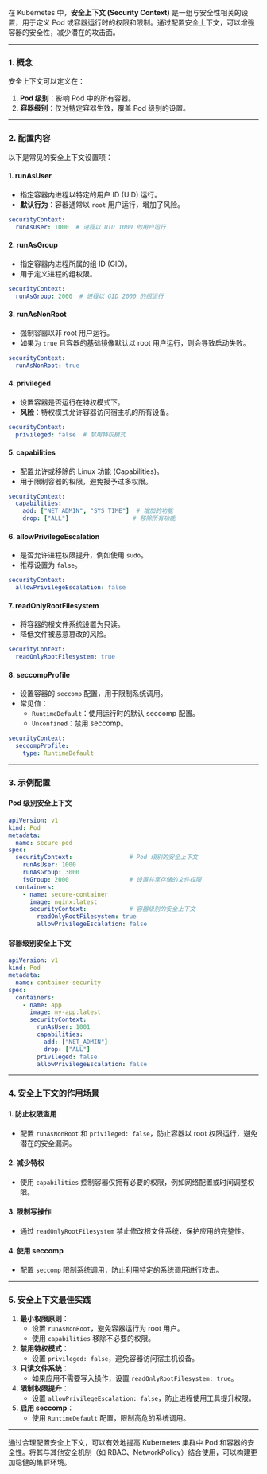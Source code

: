 在 Kubernetes 中，**安全上下文 (Security Context)** 是一组与安全性相关的设置，用于定义 Pod 或容器运行时的权限和限制。通过配置安全上下文，可以增强容器的安全性，减少潜在的攻击面。

---

### **1. 概念**
安全上下文可以定义在：

1. **Pod 级别**：影响 Pod 中的所有容器。
2. **容器级别**：仅对特定容器生效，覆盖 Pod 级别的设置。

---

### **2. 配置内容**
以下是常见的安全上下文设置项：

#### **1. runAsUser**
+ 指定容器内进程以特定的用户 ID (UID) 运行。
+ **默认行为**：容器通常以 `root` 用户运行，增加了风险。

```yaml
securityContext:
  runAsUser: 1000  # 进程以 UID 1000 的用户运行
```

#### **2. runAsGroup**
+ 指定容器内进程所属的组 ID (GID)。
+ 用于定义进程的组权限。

```yaml
securityContext:
  runAsGroup: 2000  # 进程以 GID 2000 的组运行
```

#### **3. runAsNonRoot**
+ 强制容器以非 root 用户运行。
+ 如果为 `true` 且容器的基础镜像默认以 root 用户运行，则会导致启动失败。

```yaml
securityContext:
  runAsNonRoot: true
```

#### **4. privileged**
+ 设置容器是否运行在特权模式下。
+ **风险**：特权模式允许容器访问宿主机的所有设备。

```yaml
securityContext:
  privileged: false  # 禁用特权模式
```

#### **5. capabilities**
+ 配置允许或移除的 Linux 功能 (Capabilities)。
+ 用于限制容器的权限，避免授予过多权限。

```yaml
securityContext:
  capabilities:
    add: ["NET_ADMIN", "SYS_TIME"]  # 增加的功能
    drop: ["ALL"]                  # 移除所有功能
```

#### **6. allowPrivilegeEscalation**
+ 是否允许进程权限提升，例如使用 `sudo`。
+ 推荐设置为 `false`。

```yaml
securityContext:
  allowPrivilegeEscalation: false
```

#### **7. readOnlyRootFilesystem**
+ 将容器的根文件系统设置为只读。
+ 降低文件被恶意篡改的风险。

```yaml
securityContext:
  readOnlyRootFilesystem: true
```

#### **8. seccompProfile**
+ 设置容器的 `seccomp` 配置，用于限制系统调用。
+ 常见值： 
    - `RuntimeDefault`：使用运行时的默认 seccomp 配置。
    - `Unconfined`：禁用 seccomp。

```yaml
securityContext:
  seccompProfile:
    type: RuntimeDefault
```

---

### **3. 示例配置**
#### **Pod 级别安全上下文**
```yaml
apiVersion: v1
kind: Pod
metadata:
  name: secure-pod
spec:
  securityContext:                # Pod 级别的安全上下文
    runAsUser: 1000
    runAsGroup: 3000
    fsGroup: 2000                 # 设置共享存储的文件权限
  containers:
    - name: secure-container
      image: nginx:latest
      securityContext:            # 容器级别的安全上下文
        readOnlyRootFilesystem: true
        allowPrivilegeEscalation: false
```

#### **容器级别安全上下文**
```yaml
apiVersion: v1
kind: Pod
metadata:
  name: container-security
spec:
  containers:
    - name: app
      image: my-app:latest
      securityContext:
        runAsUser: 1001
        capabilities:
          add: ["NET_ADMIN"]
          drop: ["ALL"]
        privileged: false
        allowPrivilegeEscalation: false
```

---

### **4. 安全上下文的作用场景**
#### **1. 防止权限滥用**
+ 配置 `runAsNonRoot` 和 `privileged: false`，防止容器以 root 权限运行，避免潜在的安全漏洞。

#### **2. 减少特权**
+ 使用 `capabilities` 控制容器仅拥有必要的权限，例如网络配置或时间调整权限。

#### **3. 限制写操作**
+ 通过 `readOnlyRootFilesystem` 禁止修改根文件系统，保护应用的完整性。

#### **4. 使用 seccomp**
+ 配置 `seccomp` 限制系统调用，防止利用特定的系统调用进行攻击。

---

### **5. 安全上下文最佳实践**
1. **最小权限原则**：
    - 设置 `runAsNonRoot`，避免容器运行为 root 用户。
    - 使用 `capabilities` 移除不必要的权限。
2. **禁用特权模式**：
    - 设置 `privileged: false`，避免容器访问宿主机设备。
3. **只读文件系统**：
    - 如果应用不需要写入操作，设置 `readOnlyRootFilesystem: true`。
4. **限制权限提升**：
    - 设置 `allowPrivilegeEscalation: false`，防止进程使用工具提升权限。
5. **启用 seccomp**：
    - 使用 `RuntimeDefault` 配置，限制高危的系统调用。

---

通过合理配置安全上下文，可以有效地提高 Kubernetes 集群中 Pod 和容器的安全性。将其与其他安全机制（如 RBAC、NetworkPolicy）结合使用，可以构建更加稳健的集群环境。

